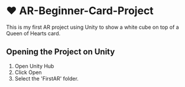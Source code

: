 # ❤️ AR-Beginner-Card-Project
This is my first AR project using Unity to show a white cube on top of a Queen of Hearts card.


## Opening the Project on Unity
1. Open Unity Hub
2. Click Open
3. Select the 'FirstAR' folder.
